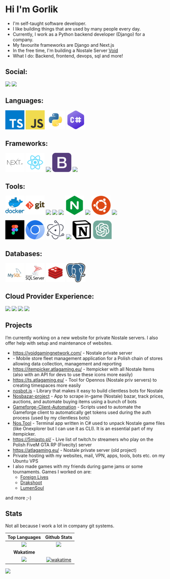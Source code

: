 # Hi I'm <b>Gorlik</b>

* I'm self-taught software developer. 
* I like building things that are used by many people every day.
* Currently, I work as a Python backend developer (Django) for a company.
* My favourite frameworks are Django and Next.js
* In the free time, I'm building a Nostale Server [Void](https://voidgamingnetwork.com/)
* What I do: Backend, frontend, devops, sql and more!

## Social:
<a href="https://github.com/GorlikItsMe"><img src="https://img.shields.io/badge/-@GorlikItsMe-%23181717?style=flat-square&logo=github" height="25"></a>
<a href="https://discord.gg/eBjUm7u"><img src="https://img.shields.io/badge/-Killrog-%232c2f33?style=flat-square&logo=discord" height="25"></a>

## Languages:
<code><img width="60" src="https://github.com/github/explore/blob/main/topics/typescript/typescript.png?raw=true"></code>
<code><img width="60" src="https://github.com/github/explore/blob/main/topics/javascript/javascript.png?raw=true"></code>
<code><img width="60" src="https://github.com/github/explore/blob/main/topics/python/python.png?raw=true"></code>
<code><img width="60" src="https://github.com/github/explore/blob/main/topics/csharp/csharp.png?raw=true"></code>

## Frameworks:
<code><img width="60" src="https://github.com/github/explore/blob/main/topics/nextjs/nextjs.png?raw=true"></code>
<code><img width="60" src="https://github.com/github/explore/blob/main/topics/react/react.png?raw=true"></code>
<code><img width="60" src="https://static.djangoproject.com/img/icon-touch.png"></code>
<code><img width="60" src="https://github.com/github/explore/blob/main/topics/bootstrap/bootstrap.png?raw=true"></code>
<code><img width="60" src="https://github.com/fastify/graphics/blob/master/short-logo.png?raw=true"></code>

## Tools:
<code><img width="60" src="https://github.com/github/explore/blob/main/topics/docker/docker.png?raw=true"></code>
<code><img width="60" src="https://github.com/github/explore/blob/main/topics/git/git.png?raw=true"></code>
<code><img width="60" src="https://upload.wikimedia.org/wikipedia/commons/thumb/3/3b/Grafana_icon.svg/351px-Grafana_icon.svg.png"></code>
<code><img width="60" src="https://upload.wikimedia.org/wikipedia/commons/thumb/3/38/Prometheus_software_logo.svg/115px-Prometheus_software_logo.svg.png"></code>
<code><img width="60" src="https://i.imgur.com/3aMLEUN.png"></code>
<code><img width="60" src="https://github.com/github/explore/blob/main/topics/nginx/nginx.png?raw=true"></code>
<code><img width="60" src="https://about.gitlab.com/images/ci/gitlab-ci-cd-logo_2x.png"></code>
<code><img width="60" src="https://github.com/github/explore/blob/main/topics/ubuntu/ubuntu.png?raw=true"></code>
<code><img width="60" src="https://www.raspberrypi.com/app/uploads/2022/02/COLOUR-Raspberry-Pi-Symbol-Registered-300x300.png"></code>


<code><img width="60" src="https://github.com/github/explore/blob/main/topics/figma/figma.png?raw=true"></code>
<code><img width="60" src="https://github.com/github/explore/blob/main/topics/chromium/chromium.png?raw=true"></code>
<code><img width="60" src="https://github.com/github/explore/blob/main/topics/electron/electron.png?raw=true"></code>
<code><img width="60" src="https://i.imgur.com/qgPhPE5.png"></code>
<code><img width="60" src="https://github.com/github/explore/blob/main/topics/notion/notion.png?raw=true"></code>
<code><img width="60" src="https://github.com/github/explore/blob/main/topics/chatgpt-api/chatgpt-api.png?raw=true"></code>

## Databases:
<code><img width="60" src="https://github.com/github/explore/blob/main/topics/mysql/mysql.png?raw=true"></code>
<code><img width="60" src="https://github.com/github/explore/blob/main/topics/sql-server/sql-server.png?raw=true"></code>
<code><img width="60" src="https://github.com/github/explore/blob/main/topics/redis/redis.png?raw=true"></code>
<code><img width="60" src="https://github.com/github/explore/blob/main/topics/postgresql/postgresql.png?raw=true"></code>

## Cloud Provider Experience:
<code><img width="60" src="https://avatars1.githubusercontent.com/u/1698434?s=200&v=4"></code>
<code><img width="60" src="https://avatars.githubusercontent.com/u/14985020?s=200&v=4"></code>
<code><img width="60" src="https://avatars.githubusercontent.com/u/314135?s=200&v=4"></code>
<code><img width="60" src="https://avatars0.githubusercontent.com/u/2810941?s=200&v=4"></code>

## Projects
I’m currently working on a new website for private Nostale servers. I also offer help with setup and maintenance of websites.
* <a href="https://voidgamingnetwork.com/">https://voidgamingnetwork.com/</a> - Nostale private server
* <ins><hidden></ins> - Mobile store fleet management application for a Polish chain of stores allowing data collection, management and reporting
* <a href="https://itempicker.atlagaming.eu/">https://itempicker.atlagaming.eu/</a> - Itempicker with all Nostale Items (also with an API for devs to use these icons more easily)
* <a href="https://ts.atlagaming.eu/">https://ts.atlagaming.eu/</a> - Tool for Opennos (Nostale priv servers) to creating timespaces more easily
* <a href="https://github.com/GorlikItsMe/nosbot.js">nosbot.js</a> - Library that makes it easy to build clientless bots for Nostale
* <ins>Nosbazar-project</ins> - App to scrape in-game (Nostale) bazar, track prices, auctions, and automate buying items using a bunch of bots
* <ins>Gameforge-Client-Automation</ins> - Scripts used to automate the Gameforge client to automatically get tokens used during the auth process (used by my clientless bots)
* <ins>Nos.Tool</ins> - Terminal app written in C# used to unpack Nostale game files (like Onexplorer but I can use it as CLI). It is an essential part of my itempicker.
* <a href="https://5miasto.pl/">https://5miasto.pl/</a> - Live list of twitch.tv streamers who play on the Polish FiveM GTA RP (Fivecity) server
* <a href="https://atlagaming.eu/">https://atlagaming.eu/</a> - Nostale private server (old project)
* Private hosting with my websites, mail, VPN, apps, tools, bots etc. on my Ubuntu VPS
* I also made games with my friends during game jams or some tournaments. Games I worked on are:
  * [Foreign Lives](https://foreignlives.itch.io/game)
  * [Drakshoot](https://foreignlives.itch.io/drakshoot)
  * [LumenSoul](https://foreignlives.itch.io/lumensoul)

and more ;-)


## Stats 
Not all because I work a lot in company git systems.

Top Languages       |  Github Stats
:-------------------------:|:-------------------------:
![](https://github-readme-stats.vercel.app/api/top-langs/?username=GorlikItsMe&langs_count=10&layout=compact&exclude_repo=Nostale-Generator-ItemIconId,Nostale2)  | ![](https://github-readme-stats-gorlikitsme.vercel.app/api?username=gorlikitsme&count_private=true) 
**Wakatime** | 
[![](https://github-readme-stats-gorlikitsme.vercel.app/api/wakatime?username=gorlikitsme&layout=compact&_rand=1)](https://github.com/anuraghazra/github-readme-stats) | [![wakatime](https://wakatime.com/badge/user/8a7cbd5f-e903-4704-b395-aac97f235c53.svg)](https://wakatime.com/@8a7cbd5f-e903-4704-b395-aac97f235c53) | 

![](https://komarev.com/ghpvc/?username=gorlikitsme)
